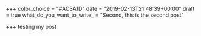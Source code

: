 +++
color_choice = "#AC3A1D"
date = "2019-02-13T21:48:39+00:00"
draft = true
what_do_you_want_to_write_ = "Second, this is the second post"

+++
testing my post